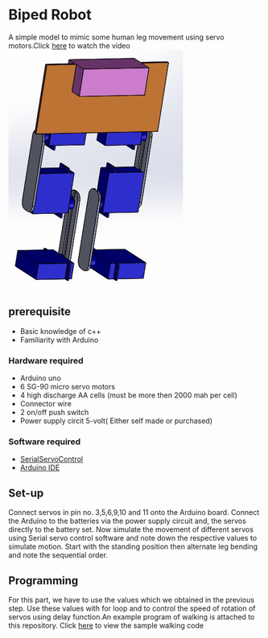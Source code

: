 # Biped Robot

A simple model to mimic some human leg movement using servo motors.Click [here](https://www.youtube.com/watch?v=q-qTm7lYGRk) to watch the video ![](3d%20view.png)

## prerequisite

* Basic knowledge of c++
* Familiarity with Arduino
 
### Hardware required

* Arduino uno
* 6 SG-90 micro servo motors 
* 4 high discharge AA cells (must be more then 2000 mah per cell)
* Connector wire
*  2 on/off push switch
* Power supply circit 5-volt( Either self made or purchased)

### Software required

* [SerialServoControl](https://github.com/Soshimo/Serial-Servo-Controller)
* [Arduino IDE](https://www.arduino.cc/en/Main/Software)

## Set-up
Connect servos in pin no. 3,5,6,9,10 and 11 onto the Arduino board. Connect the Arduino to the batteries via the power supply circuit and, the servos directly to the battery set. Now simulate the movement of different servos using Serial servo control software and note down the respective values to simulate motion. Start with the standing position then alternate leg bending and note the sequential order.

## Programming 
For this part, we have to use the values which we obtained in the previous step. Use these values with for loop and to control the speed of rotation of servos using delay function.An example program of walking is attached to this repository. Click [here](https://github.com/Kuldeep252/Biped_Robot/blob/master/walking%20code) to view the sample walking code
